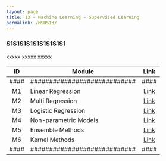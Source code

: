 ```yaml
---
layout: page
title: 13 - Machine Learning - Supervised Learning
permalink: /MSDS13/
---
```


<h3>S1S1S1S1S1S1S1S1S1</h3>

xxxxx xxxxx xxxxx

| ID | Module                     |Link|
|:--:|----------------------------|:--:|
|####|############################|####|
| M1 | Linear Regression          |[Link](/03-MSDS-Courses/MSDS13/M1/)|
| M2 | Multi Regression           |[Link](/03-MSDS-Courses/MSDS13/M2/)|
| M3 | Logistic Regression        |[Link](/03-MSDS-Courses/MSDS13/M3/)|
| M4 | Non-parametric Models      |[Link](/03-MSDS-Courses/MSDS13/M4/)|
| M5 | Ensemble Methods           |[Link](/03-MSDS-Courses/MSDS13/M5/)|
| M6 | Kernel Methods             |[Link](/03-MSDS-Courses/MSDS13/M6/)|
|####|############################|####|


